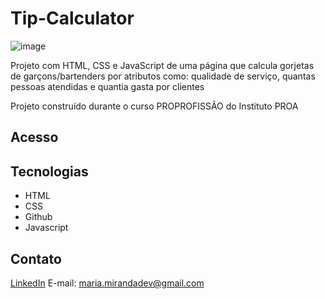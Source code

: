 # Tip-Calculator

![image](https://github.com/MaduSales/Tip-Calculator/assets/166547195/55ddd651-3a72-433b-85a8-fde95f900c7f)

Projeto com HTML, CSS e JavaScript de uma página que calcula gorjetas de garçons/bartenders por atributos como: qualidade de serviço, quantas pessoas atendidas e quantia gasta por clientes

Projeto construído durante o curso PROPROFISSÃO do Instituto PROA


## Acesso
[](https://madusales.github.io/Tip-Calculator/)

## Tecnologias
- HTML
- CSS
- Github
- Javascript

## Contato
[LinkedIn](https://www.linkedin.com/in/mariaeduardasales)
E-mail: maria.mirandadev@gmail.com

